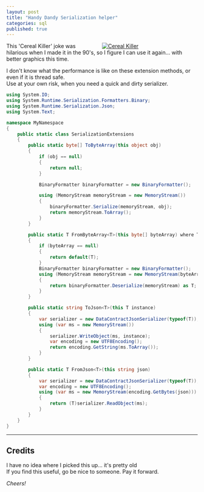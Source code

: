 ```yaml
---
layout: post
title: "Handy Dandy Serialization helper"
categories: sql 
published: true
---
```


<a href="https://pagingfunmums.com/2017/11/02/diy-cereal-killer-halloween-costume/" title="DIY Cereal killer costume" style="float:right; margin-left:3em;width:50%;height:10px;"><img src="https://github.com/FinnAngelo/FinnAngelo.github.io/raw/master/_posts/images/DIY-Cereal-Killer-Halloween-Costume.jpg" alt="Cereal Killer"></a>

This 'Cereal Killer' joke was hilarious when I made it in the 90's, so I figure I can use it again... with better graphics this time.

I don't know what the performance is like on these extension methods, or even if it is thread safe.  
Use at your own risk, when you need a quick and dirty serializer.

```csharp 
using System.IO;
using System.Runtime.Serialization.Formatters.Binary;
using System.Runtime.Serialization.Json;
using System.Text; 

namespace MyNamespace
{
	public static class SerializationExtensions
	{
		public static byte[] ToByteArray(this object obj)
		{
			if (obj == null)
			{
				return null;
			}

			BinaryFormatter binaryFormatter = new BinaryFormatter();

			using (MemoryStream memoryStream = new MemoryStream())
			{
				binaryFormatter.Serialize(memoryStream, obj);
				return memoryStream.ToArray();
			}
		}

		public static T FromByteArray<T>(this byte[] byteArray) where T : class
		{
			if (byteArray == null)
			{
				return default(T);
			}
			BinaryFormatter binaryFormatter = new BinaryFormatter();
			using (MemoryStream memoryStream = new MemoryStream(byteArray))
			{
				return binaryFormatter.Deserialize(memoryStream) as T;
			}
		}

		public static string ToJson<T>(this T instance)
		{
			var serializer = new DataContractJsonSerializer(typeof(T));
			using (var ms = new MemoryStream())
			{
				serializer.WriteObject(ms, instance);
				var encoding = new UTF8Encoding();
				return encoding.GetString(ms.ToArray());
			}
		}

		public static T FromJson<T>(this string json)
		{
			var serializer = new DataContractJsonSerializer(typeof(T));
			var encoding = new UTF8Encoding();
			using (var ms = new MemoryStream(encoding.GetBytes(json)))
			{
				return (T)serializer.ReadObject(ms);
			}
		}
	}
}
``` 

----------------------------------------

## Credits ##

I have no idea where I picked this up... it's pretty old  
If you find this useful, go be nice to someone. Pay it forward.

_Cheers!_
